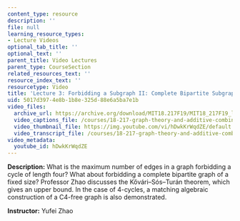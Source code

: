 ```yaml
---
content_type: resource
description: ''
file: null
learning_resource_types:
- Lecture Videos
optional_tab_title: ''
optional_text: ''
parent_title: Video Lectures
parent_type: CourseSection
related_resources_text: ''
resource_index_text: ''
resourcetype: Video
title: 'Lecture 3: Forbidding a Subgraph II: Complete Bipartite Subgraph'
uid: 5017d397-4e8b-1b8e-325d-88e6a5ba7e1b
video_files:
  archive_url: https://archive.org/download/MIT18.217F19/MIT18_217F19_lec03_300k.mp4
  video_captions_file: /courses/18-217-graph-theory-and-additive-combinatorics-fall-2019/3b34fb5066ae5e059ccd35b8b1e0af2b_hDwkKrWqdZE.vtt
  video_thumbnail_file: https://img.youtube.com/vi/hDwkKrWqdZE/default.jpg
  video_transcript_file: /courses/18-217-graph-theory-and-additive-combinatorics-fall-2019/a25568fb6c8cb805b270ffd90a82a2f3_hDwkKrWqdZE.pdf
video_metadata:
  youtube_id: hDwkKrWqdZE
---
```


**Description:** What is the maximum number of edges in a graph forbidding a cycle of length four? What about forbidding a complete bipartite graph of a fixed size? Professor Zhao discusses the Kővári–Sós–Turán theorem, which gives an upper bound. In the case of 4-cycles, a matching algebraic construction of a C4-free graph is also demonstrated.

**Instructor:** Yufei Zhao